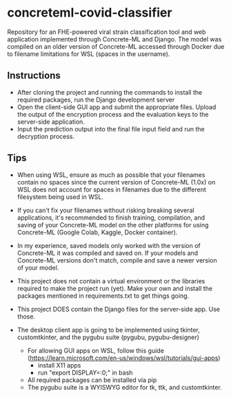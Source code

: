 # concreteml-covid-classifier
Repository for an FHE-powered viral strain classification tool and web application implemented through Concrete-ML and Django. The model was compiled on an older version of Concrete-ML accessed through Docker due to filename limitations for WSL (spaces in the username).

## Instructions
- After cloning the project and running the commands to install the required packages, run the Django development server
- Open the client-side GUI app and submit the appropriate files. Upload the output of the encryption process and the evaluation keys to the server-side application.
- Input the prediction output into the final file input field and run the decryption process.

## Tips
- When using WSL, ensure as much as possible that your filenames contain no spaces since the current version of Concrete-ML (1.0x) on WSL does not account for spaces in filenames due to the different filesystem being used in WSL.

- If you can't fix your filenames without risking breaking several applications, it's recommended to finish training, compilation, and saving of your Concrete-ML model on the other platforms for using Concrete-ML (Google Colab, Kaggle, Docker container).

- In my experience, saved models only worked with the version of Concrete-ML it was compiled and saved on. If your models and Concrete-ML versions don't match, compile and save a newer version of your model.
- This project does not contain a virtual environment or the libraries required to make the project run (yet). Make your own and install the packages mentioned in requirements.txt to get things going.
- This project DOES contain the Django files for the server-side app. Use those.
- The desktop client app is going to be implemented using tkinter, customtkinter, and the pygubu suite (pygubu, pygubu-designer)
  - For allowing GUI apps on WSL, follow this guide (https://learn.microsoft.com/en-us/windows/wsl/tutorials/gui-apps)
    - install X11 apps
    - run "export DISPLAY=:0;" in bash
  - All required packages can be installed via pip
  - The pygubu suite is a WYISWYG editor for tk, ttk, and customtkinter.

